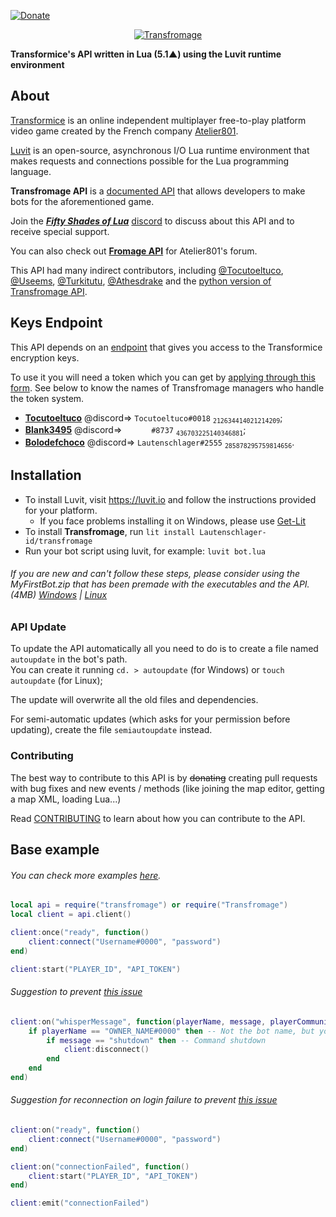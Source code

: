 [![Donate](https://img.shields.io/badge/Donate-PayPal-blue.svg)](https://www.paypal.com/cgi-bin/webscr?cmd=_s-xclick&hosted_button_id=TSTEG3PXK4HJ4&source=url)

<p align='center'><a href='https://atelier801.com/topic?f=5&t=917024'><img src="http://images.atelier801.com/168e7d7a07d.png" title="Transfromage"></a></p>

**Transformice's API written in Lua (5.1▲) using the Luvit runtime environment**

## About

[Transformice](https://www.transformice.com/) is an online independent multiplayer free-to-play platform video game created by the French company [Atelier801](http://societe.atelier801.com/).

[Luvit](https://luvit.io/) is an open-source, asynchronous I/O Lua runtime environment that makes requests and connections possible for the Lua programming language.

**Transfromage API** is a [documented API](docs) that allows developers to make bots for the aforementioned game.

Join the **_[Fifty Shades of Lua](https://discord.gg/quch83R)_** [discord](https://discordapp.com/) to discuss about this API and to receive special support.

You can also check out **[Fromage API](https://github.com/Lautenschlager-id/Fromage)** for Atelier801's forum.

This API had many indirect contributors, including [@Tocutoeltuco](https://github.com/Tocutoeltuco), [@Useems](https://github.com/Useems), [@Turkitutu](https://github.com/Turkitutu), [@Athesdrake](https://github.com/Athesdrake) and the [python version of Transfromage API](https://github.com/Tocutoeltuco/transfromage).

## Keys Endpoint

This API depends on an [endpoint](https://api.tocu.tk/get_transformice_keys.php) that gives you access to the Transformice encryption keys.

To use it you will need a token which you can get by [applying through this form](https://forms.gle/N6Et1hLGQ9hmg95F6). See below to know the names of Transfromage managers who handle the token system.
- **[Tocutoeltuco](https://github.com/Tocutoeltuco)** @discord=> `Tocutoeltuco#0018` <sub>`212634414021214209`</sub>;
- **[Blank3495](https://github.com/Blank3495)** @discord=> `󠂪󠂪 󠂪󠂪 󠂪󠂪󠂪󠂪 󠂪󠂪 󠂪󠂪󠂪󠂪 󠂪󠂪 󠂪󠂪#8737` <sub>`436703225140346881`</sub>;
- **[Bolodefchoco](https://github.com/Lautenschlager-id)** @discord=> `Lautenschlager#2555` <sub>`285878295759814656`</sub>.

## Installation

- To install Luvit, visit https://luvit.io and follow the instructions provided for your platform.
	- If you face problems installing it on Windows, please use [Get-Lit](https://github.com/SinisterRectus/get-lit)
- To install **Transfromage**, run `lit install Lautenschlager-id/transfromage`
- Run your bot script using luvit, for example: `luvit bot.lua`

###### If you are new and can't follow these steps, please consider using the _MyFirstBot.zip_ that has been premade with the executables and the API.<br>_(4MB)_ [Windows](https://github.com/Lautenschlager-id/Transfromage/raw/master/MyFirstBot/Windows.zip) | [Linux](https://github.com/Lautenschlager-id/Transfromage/raw/master/MyFirstBot/Linux.zip)

### API Update

To update the API automatically all you need to do is to create a file named `autoupdate` in the bot's path.<br>
You can create it running `cd. > autoupdate` (for Windows) or `touch autoupdate` (for Linux);

The update will overwrite all the old files and dependencies.

For semi-automatic updates (which asks for your permission before updating), create the file `semiautoupdate` instead.

### Contributing

The best way to contribute to this API is by ~~donating~~ creating pull requests with bug fixes and new events / methods (like joining the map editor, getting a map XML, loading Lua...)

Read [CONTRIBUTING](CONTRIBUTING.md) to learn about how you can contribute to the API.

## Base example
###### You can check more examples [here](https://github.com/Lautenschlager-id/Transfromage/tree/master/examples).
```Lua
local api = require("transfromage") or require("Transfromage")
local client = api.client()

client:once("ready", function()
	client:connect("Username#0000", "password")
end)

client:start("PLAYER_ID", "API_TOKEN")
```
###### Suggestion to prevent [this issue](https://github.com/Lautenschlager-id/Transfromage/issues/8)
```Lua
client:on("whisperMessage", function(playerName, message, playerCommunity)
	if playerName == "OWNER_NAME#0000" then -- Not the bot name, but yours (the bot developer)
		if message == "shutdown" then -- Command shutdown
			client:disconnect()
		end
	end
end)
```
###### Suggestion for reconnection on login failure to prevent [this issue](https://github.com/Lautenschlager-id/Transfromage/issues/8)
```Lua
client:on("ready", function()
	client:connect("Username#0000", "password")
end)

client:on("connectionFailed", function()
	client:start("PLAYER_ID", "API_TOKEN")
end)

client:emit("connectionFailed")
```